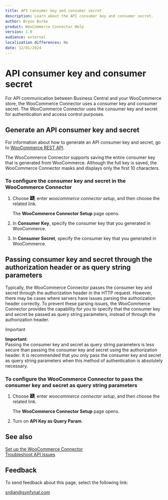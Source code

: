```yaml
---
title: API consumer key and consumer secret
description: Learn about the API consumer key and consumer secret.
author: Bryon Burke
product: WooCommerce Connector Help
version: 1.0
audience: external
localization differences: No
date: 12/01/2024
---
```


<!-- markdownlint-disable MD006 MD007 MD009 MD024 MD025 MD033 -->
<!--// cspell:ignore  markdownlint allowfullscreen keyframes woocommerce -->

# API consumer key and consumer secret

For API communication between Business Central and your WooCommerce store, the WooCommerce Connector uses a consumer key and consumer secret. The WooCommerce Connector uses the consumer key and secret for authentication and access control purposes.

## Generate an API consumer key and secret

For information about how to generate an API consumer key and secret, go to <a href="https://woocommerce.com/document/woocommerce-rest-api/" target="_blank">WooCommerce REST API</a>.

The WooCommerce Connector supports saving the entire consumer key that is generated from WooCommerce. Although the full key is saved, the WooCommerce Connector masks and displays only the first 10 characters.

### To configure the consumer key and secret in the WooCommerce Connector

1. Choose ![Lightbulb that opens the Tell Me feature.](media/ui-search/search_small.png "Tell me what you want to do"), enter <i>woocommerce connector setup</i>, and then choose the related link.

   The <b>WooCommerce Connector Setup</b> page opens.

1. In <b>Consumer Key</b>, specify the consumer key that you generated in WooCommerce.

1. In <b>Consumer Secret</b>, specify the consumer key that you generated in WooCommerce.

## Passing consumer key and secret through the authorization header or as query string parameters

Typically, the WooCommerce Connector passes the consumer key and secret through the authorization header in the HTTP request. However, there may be cases where servers have issues parsing the authorization header correctly. To prevent these parsing issues, the WooCommerce Connector provides the capability for you to specify that the consumer key and secret be passed as query string parameters, instead of through the authorization header.

> [!IMPORTANT]
> <b>Important</b>:<br>Passing the consumer key and secret as query string parameters is less secure than passing the consumer key and secret using the authorization header. It is recommended that you only pass the consumer key and secret as query string parameters when this method of authentication is absolutely necessary.

### To configure the WooCommerce Connector to pass the consumer key and secret as query string parameters

1. Choose ![Lightbulb that opens the Tell Me feature.](media/ui-search/search_small.png "Tell me what you want to do"), enter <i>woocommerce connector setup</i>, and then choose the related link.

   The <b>WooCommerce Connector Setup</b> page opens.

1. Turn on <b>API Key as Query Param</b>.

## See also

[Set up the WooCommerce Connector](set-up-woocommerce-connector.md)  
[Troubleshoot API issues](troubleshoot-api-issues.md)

## Feedback

To send feedback about this page, select the following link:

[srdjan@synfynal.com](mailto:srdjan@synfynal.com?subject=Documentation%20Feedback%20Product%20Docs:%20api-consumer-keys-secret)
